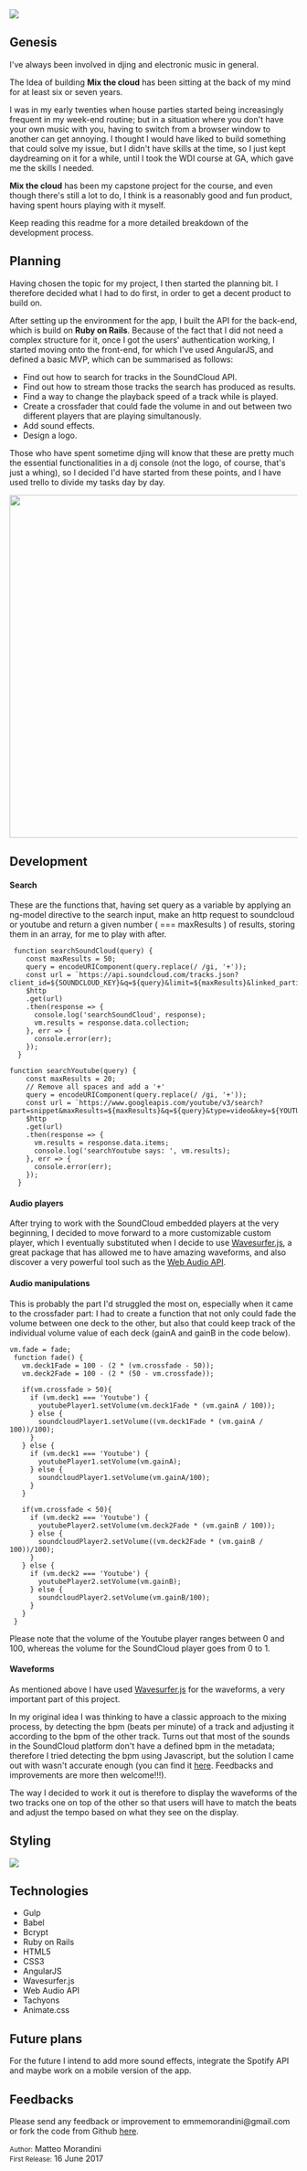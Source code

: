  <img src="https://raw.githubusercontent.com/mmorandini/wdi-project-4-client/master/src/images/home.png">
 
 <h2>Genesis</h2>
 <p>I've always been involved in djing and electronic music in general. </p>
 <p>The Idea of building <strong>Mix the cloud</strong> has been sitting at the back of my mind for at least six or seven years.</p>
 <p>I was in my early twenties when house parties started being increasingly frequent in my week-end routine; but in a situation where you don't have your own music with you, having to switch from a browser window to another can get annoying. I thought I would have liked to build something that could solve my issue, but I didn't have skills at the time, so I just kept daydreaming on it for a while, until I took the WDI course at GA, which gave me the skills I needed.</p>
 <p><strong>Mix the cloud</strong> has been my capstone project for the course, and even though there's still a lot to do, I think is a reasonably good and fun product, having spent hours playing with it myself. </p>
<p> Keep reading this readme for a more detailed breakdown of the development process.</p>
  
 <h2>Planning</h2>
 <p>Having chosen the topic for my project, I then started the planning bit. I therefore decided what I had to do first, in order to get a decent product to build on.</p>
<p>After setting up the environment for the app, I built the API for the back-end, which is build on <strong>Ruby on Rails</strong>. Because of the fact that I did not need a complex structure for it, once I got the users' authentication working, I started moving onto the front-end, for which I've used AngularJS, and defined a basic MVP, which can be summarised as follows:  </p>
<ul> 
<li>Find out how to search for tracks in the SoundCloud API.</li>
<li>Find out how to stream those tracks the search has produced as results.</li>
<li>Find a way to change the playback speed of a track while is played. </li>
<li>Create a crossfader that could fade the volume in and out between two different players that are playing simultanously.</li>
<li>Add sound effects.</li>
<li>Design a logo.</li>
</ul>
 <p>Those who have spent sometime djing will know that these are pretty much the essential functionalities in a dj console (not the logo, of course, that's just a whing), so I decided I'd have started from these points, and I have used trello to divide my tasks day by day.</p>
 <img src="https://raw.githubusercontent.com/mmorandini/wdi-project-4-client/master/src/images/trello-board.png" width="600">
 
 <h2>Development</h2>
 <h4>Search</h4>

 These are the functions that, having set query as a variable by applying an ng-model directive to the search input, make an http request to soundcloud or youtube and return a given number ( === maxResults ) of results, storing them in an array, for me to play with after.
 
```
 function searchSoundCloud(query) {
    const maxResults = 50;
    query = encodeURIComponent(query.replace(/ /gi, '+'));
    const url = `https://api.soundcloud.com/tracks.json?client_id=${SOUNDCLOUD_KEY}&q=${query}&limit=${maxResults}&linked_partitioning=1`;
    $http
    .get(url)
    .then(response => {
      console.log('searchSoundCloud', response);
      vm.results = response.data.collection;
    }, err => {
      console.error(err);
    });
  }

```


```
function searchYoutube(query) {
    const maxResults = 20;
    // Remove all spaces and add a '+'
    query = encodeURIComponent(query.replace(/ /gi, '+'));
    const url = `https://www.googleapis.com/youtube/v3/search?part=snippet&maxResults=${maxResults}&q=${query}&type=video&key=${YOUTUBE_KEY}`;
    $http
    .get(url)
    .then(response => {
      vm.results = response.data.items;
      console.log('searchYoutube says: ', vm.results);
    }, err => {
      console.error(err);
    });
  }

```

 <h4>Audio players</h4>
 After trying to work with the SoundCloud embedded players at the very beginning, I decided to move forward to a more customizable custom player, which I eventually substituted when I decide to use <a href="https://wavesurfer-js.org/">Wavesurfer.js</a>, a great package that has allowed me to have amazing waveforms, and also discover a very powerful tool such as the <a href="">Web Audio API</a>.
 
 
 <h4>Audio manipulations</h4>
 
 <p>This is probably the part I'd struggled the most on, especially when it came to the crossfader part: I had to create a function that not only could fade the volume between one deck to the other, but also that could keep track of the individual volume value of each deck (gainA and gainB in the code below).</p>
 
 ```
 vm.fade = fade;
  function fade() {
    vm.deck1Fade = 100 - (2 * (vm.crossfade - 50));
    vm.deck2Fade = 100 - (2 * (50 - vm.crossfade));
    
    if(vm.crossfade > 50){
      if (vm.deck1 === 'Youtube') {
        youtubePlayer1.setVolume(vm.deck1Fade * (vm.gainA / 100));
      } else {
        soundcloudPlayer1.setVolume((vm.deck1Fade * (vm.gainA / 100))/100);
      }
    } else {
      if (vm.deck1 === 'Youtube') {
        youtubePlayer1.setVolume(vm.gainA);
      } else {
        soundcloudPlayer1.setVolume(vm.gainA/100);
      }
    }

    if(vm.crossfade < 50){
      if (vm.deck2 === 'Youtube') {
        youtubePlayer2.setVolume(vm.deck2Fade * (vm.gainB / 100));
      } else {
        soundcloudPlayer2.setVolume((vm.deck2Fade * (vm.gainB / 100))/100);
      }
    } else {
      if (vm.deck2 === 'Youtube') {
        youtubePlayer2.setVolume(vm.gainB);
      } else {
        soundcloudPlayer2.setVolume(vm.gainB/100);
      }
    }
  }
 
 ```
 <p>Please note that the volume of the Youtube player ranges between 0 and 100, whereas the volume for the SoundCloud player goes from 0 to 1.</p>
 
 <h4>Waveforms</h4>
 <p>As mentioned above I have used <a href="https://wavesurfer-js.org/">Wavesurfer.js</a> for the waveforms, a very important part of this project.</p>
 <p>In my original idea I was thinking to have a classic approach to the mixing process, by detecting the bpm (beats per minute) of a track and adjusting it according to the bpm of the other track. Turns out that most of the sounds in the SoundCloud platform don't have a defined bpm in the metadata; therefore I tried detecting the bpm using Javascript, but the solution I came out with wasn't accurate enough (you can find it <a href="https://github.com/mmorandini/wdi-project-4-client/blob/master/lib/analyzer.js">here</a>. Feedbacks and improvements are more then welcome!!!). </p>
<p>
The way I decided to work it out is therefore to display the waveforms of the two tracks one on top of the other so that users will have to match the beats and adjust the tempo based on what they see on the display.
</p>
<h2>Styling</h2>

<img src="https://raw.githubusercontent.com/mmorandini/wdi-project-4-client/master/src/images/console-preview.png"></img>
 
 <h2>Technologies</h2>
 <ul>
 <li>Gulp</li>
 <li>Babel</li>
 <li>Bcrypt</li>
 <li>Ruby on Rails</li>
 <li>HTML5</li>
 <li>CSS3</li>
 <li>AngularJS</li>
 <li>Wavesurfer.js</li>
 <li>Web Audio API</li>
 <li>Tachyons</li>
 <li>Animate.css</li>
 </ul>
 
 <h2>Future plans</h2>
 
 For the future I intend to add more sound effects, integrate the Spotify API and maybe work on a mobile version of the app.
 
 <h2>Feedbacks</h2>
 <p>Please send any feedback or improvement to emmemorandini@gmail.com or fork the code from Github <a href="https://github.com/mmorandini/wdi-project-4-client">here</a>.</p>
 <small>Author:</small> Matteo Morandini<br>
 <small>First Release:</small> 16 June 2017